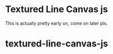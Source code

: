 # Textured Line Canvas js 
  
  
This is actually pretty early on, come on later pls. 
# textured-line-canvas-js
